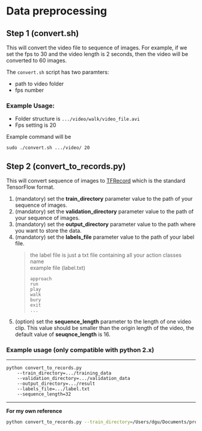 # Data preprocessing

## Step 1 (convert.sh)

This will convert the video file to sequence of images. For example, if we 
set the fps to 30 and the video length is 2 seconds, then the video will be 
converted to 60 images.

The `convert.sh` script has two paramters:
* path to video folder
* fps number

### **Example Usage**:
* Folder structure is `.../video/walk/video_file.avi` 
* Fps setting is 20

Example command will be 
```
sudo ./convert.sh .../video/ 20
```

## Step 2 (convert_to_records.py)

This will convert sequence of images to [TFRecord](https://www.tensorflow.org/versions/r0.11/how_tos/reading_data/index.html#file-formats) 
which is the standard TensorFlow format.

1. (mandatory) set the **train_directory** parameter value to the path of your sequence of images.
2. (mandatory) set the **validation_directory** parameter value to the path of your sequence of images.
3. (mandatory) set the **output_directory** parameter value to the path where you want to store the data.
4. (mandatory) set the **labels_file** parameter value to the path of your label file.
    > the label file is just a txt file containing all your action classes name
    > <br> example file (label.txt)
    > ``` 
    > approach
    > run
    > play
    > walk
    > bury
    > exit
    > ...
    > ```
5. (option) set the **sequence_length** parameter to the length of one video clip. This value should be smaller than the origin length of the video, the default value of **seuqnce_length**
is 16.
 
### Example usage (only compatible with python 2.x)

---
```
python convert_to_records.py 
    --train_directory=.../training_data 
    --validation_directory=.../validation_data 
    --output_directory=.../result 
    --labels_file=.../label.txt 
    --sequence_length=32
```

---
**For my own reference**
```bash
python convert_to_records.py --train_directory=/Users/dgu/Documents/projects/machine_learning/lca_data/fps_5/origin_video --output_directory=/Users/dgu/Documents/projects/machine_learning/lca_data/fps_5/result_data --label_file=/Users/dgu/Documents/projects/machine_learning/lca_data/fps_5/label --sequence_length=5
```